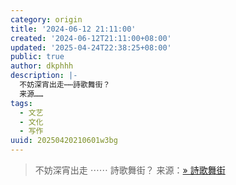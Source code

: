 ```yaml
---
category: origin
title: '2024-06-12 21:11:00'
created: '2024-06-12T21:11:00+08:00'
updated: '2025-04-24T22:38:25+08:00'
public: true
author: dkphhh
description: |-
  不妨深宵出走⋯⋯詩歌舞街？
  来源……
tags:
  - 文艺
  - 文化
  - 写作
uuid: 20250420210601w3bg
---
```


> 不妨深宵出走 ⋯⋯ 詩歌舞街？
> 来源：[» 詩歌舞街](https://cusp.hk/?p=8931)

